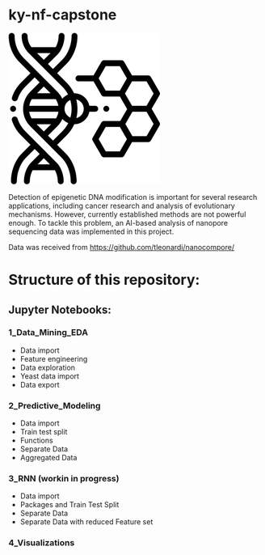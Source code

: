 # ky-nf-capstone

![logo](capstone_icon_larsten_yan.png)

Detection of epigenetic DNA modification is important for several research applications, including cancer research and analysis of evolutionary mechanisms. However, currently established methods are not powerful enough. To tackle this problem, an AI-based analysis of nanopore sequencing data was implemented in this project.

Data was received from https://github.com/tleonardi/nanocompore/

# Structure of this repository:

## Jupyter Notebooks:

### 1_Data_Mining_EDA

* Data import
* Feature engineering
* Data exploration
* Yeast data import
* Data export

### 2_Predictive_Modeling

* Data import
* Train test split
* Functions
* Separate Data
* Aggregated Data

### 3_RNN (workin in progress)

* Data import
* Packages and Train Test Split
* Separate Data
* Separate Data with reduced Feature set 

### 4_Visualizations